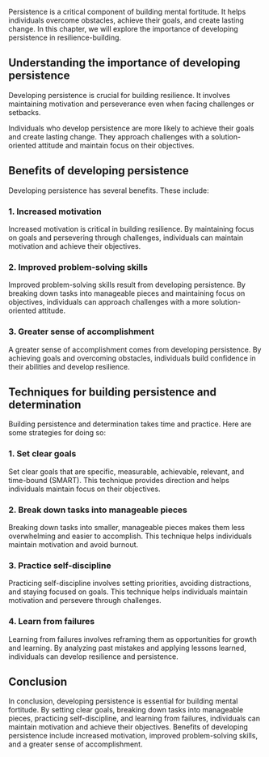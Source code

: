 
Persistence is a critical component of building mental fortitude. It helps individuals overcome obstacles, achieve their goals, and create lasting change. In this chapter, we will explore the importance of developing persistence in resilience-building.

Understanding the importance of developing persistence
------------------------------------------------------

Developing persistence is crucial for building resilience. It involves maintaining motivation and perseverance even when facing challenges or setbacks.

Individuals who develop persistence are more likely to achieve their goals and create lasting change. They approach challenges with a solution-oriented attitude and maintain focus on their objectives.

Benefits of developing persistence
----------------------------------

Developing persistence has several benefits. These include:

### 1. Increased motivation

Increased motivation is critical in building resilience. By maintaining focus on goals and persevering through challenges, individuals can maintain motivation and achieve their objectives.

### 2. Improved problem-solving skills

Improved problem-solving skills result from developing persistence. By breaking down tasks into manageable pieces and maintaining focus on objectives, individuals can approach challenges with a more solution-oriented attitude.

### 3. Greater sense of accomplishment

A greater sense of accomplishment comes from developing persistence. By achieving goals and overcoming obstacles, individuals build confidence in their abilities and develop resilience.

Techniques for building persistence and determination
-----------------------------------------------------

Building persistence and determination takes time and practice. Here are some strategies for doing so:

### 1. Set clear goals

Set clear goals that are specific, measurable, achievable, relevant, and time-bound (SMART). This technique provides direction and helps individuals maintain focus on their objectives.

### 2. Break down tasks into manageable pieces

Breaking down tasks into smaller, manageable pieces makes them less overwhelming and easier to accomplish. This technique helps individuals maintain motivation and avoid burnout.

### 3. Practice self-discipline

Practicing self-discipline involves setting priorities, avoiding distractions, and staying focused on goals. This technique helps individuals maintain motivation and persevere through challenges.

### 4. Learn from failures

Learning from failures involves reframing them as opportunities for growth and learning. By analyzing past mistakes and applying lessons learned, individuals can develop resilience and persistence.

Conclusion
----------

In conclusion, developing persistence is essential for building mental fortitude. By setting clear goals, breaking down tasks into manageable pieces, practicing self-discipline, and learning from failures, individuals can maintain motivation and achieve their objectives. Benefits of developing persistence include increased motivation, improved problem-solving skills, and a greater sense of accomplishment.
